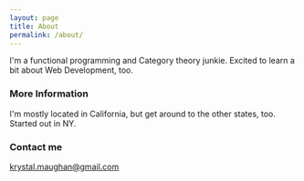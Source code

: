 ```yaml
---
layout: page
title: About
permalink: /about/
---
```


I'm a functional programming and Category theory junkie. Excited to learn a bit about Web Development, too.

### More Information

I'm mostly located in California, but get around to the other states, too. Started out in NY. 

### Contact me

[krystal.maughan@gmail.com](mailto:email@domain.com)
